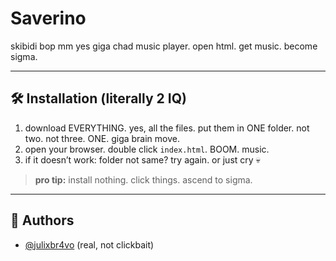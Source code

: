 # Saverino

skibidi bop mm yes giga chad music player. open html. get music. become sigma.

---

## 🛠️ Installation (literally 2 IQ)

1. download EVERYTHING. yes, all the files. put them in ONE folder. not two. not three. ONE. giga brain move.
2. open your browser. double click `index.html`. BOOM. music.
3. if it doesn’t work: folder not same? try again. or just cry 💀

> **pro tip:** install nothing. click things. ascend to sigma.

---

## 🧠 Authors

- [@julixbr4vo](https://www.github.com/julixbr4vo) (real, not clickbait)
